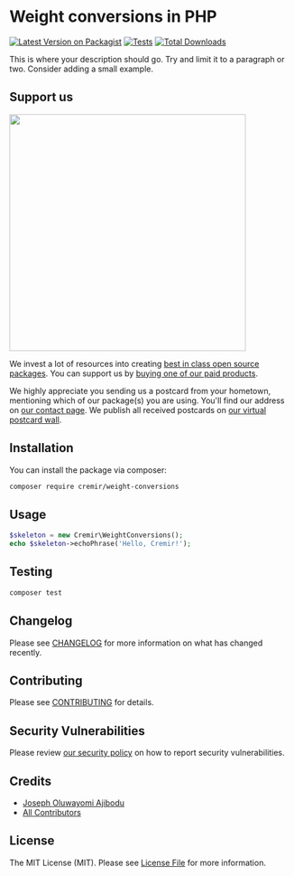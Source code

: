 # Weight conversions in PHP

[![Latest Version on Packagist](https://img.shields.io/packagist/v/cremir/weight-conversions.svg?style=flat-square)](https://packagist.org/packages/cremir/weight-conversions)
[![Tests](https://img.shields.io/github/actions/workflow/status/cremir/weight-conversions/run-tests.yml?branch=main&label=tests&style=flat-square)](https://github.com/cremir/weight-conversions/actions/workflows/run-tests.yml)
[![Total Downloads](https://img.shields.io/packagist/dt/cremir/weight-conversions.svg?style=flat-square)](https://packagist.org/packages/cremir/weight-conversions)

This is where your description should go. Try and limit it to a paragraph or two. Consider adding a small example.

## Support us

[<img src="https://github-ads.s3.eu-central-1.amazonaws.com/weight-conversions.jpg?t=1" width="419px" />](https://spatie.be/github-ad-click/weight-conversions)

We invest a lot of resources into creating [best in class open source packages](https://spatie.be/open-source). You can support us by [buying one of our paid products](https://spatie.be/open-source/support-us).

We highly appreciate you sending us a postcard from your hometown, mentioning which of our package(s) you are using. You'll find our address on [our contact page](https://spatie.be/about-us). We publish all received postcards on [our virtual postcard wall](https://spatie.be/open-source/postcards).

## Installation

You can install the package via composer:

```bash
composer require cremir/weight-conversions
```

## Usage

```php
$skeleton = new Cremir\WeightConversions();
echo $skeleton->echoPhrase('Hello, Cremir!');
```

## Testing

```bash
composer test
```

## Changelog

Please see [CHANGELOG](CHANGELOG.md) for more information on what has changed recently.

## Contributing

Please see [CONTRIBUTING](https://github.com/spatie/.github/blob/main/CONTRIBUTING.md) for details.

## Security Vulnerabilities

Please review [our security policy](../../security/policy) on how to report security vulnerabilities.

## Credits

- [Joseph Oluwayomi Ajibodu](https://github.com/cremirdevio)
- [All Contributors](../../contributors)

## License

The MIT License (MIT). Please see [License File](LICENSE.md) for more information.
